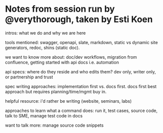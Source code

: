 # Notes from session run by @verythorough, taken by Esti Koen

intros: what we do and why we are here

tools mentioned: swagger, openapi, slate, markdown, static vs dynamic site generators, redoc, shins (static doc).

we want to know more about: doc/dev workflows, migration from confluence, getting started with api docs i.e. automation

api specs: where do they reside and who edits them? dev only, writer only, or   partnership and trust

spec writing approaches: implementation first vs. docs first.  docs first best  approach but requires planning/time/mgmt buy in.

helpful resource: i'd rather be writing (website, seminars, labs)

approaches to learn what a command does: run it, test cases, source code, talk  to SME, manage test code in docs

want to talk more: manage source code snippets

